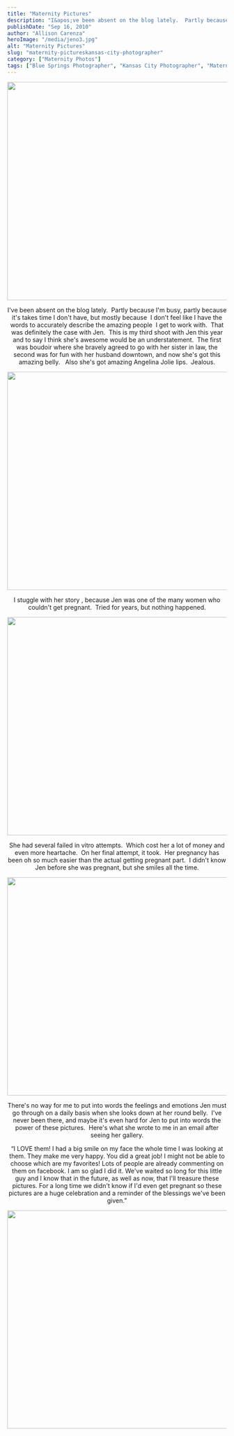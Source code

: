 ```yaml
---
title: "Maternity Pictures"
description: "I&apos;ve been absent on the blog lately.  Partly because I&apos;m busy, partly because it&apos;s takes time I don&apos;t have, but "
publishDate: "Sep 16, 2010"
author: "Allison Carenza"
heroImage: "/media/jeno3.jpg"
alt: "Maternity Pictures"
slug: "maternity-pictureskansas-city-photographer"
category: ["Maternity Photos"]
tags: ["Blue Springs Photographer", "Kansas City Photographer", "Maternity Photography", "Pregnancy Pictures"]
---
```


<p><img class="aligncenter size-full wp-image-1415" title="jeno3" src="/media/jeno3.jpg" alt="" width="749" height="500"   /></p>
<p style="text-align: center;">I&apos;ve been absent on the blog lately.  Partly because I&apos;m busy, partly because it&apos;s takes time I don&apos;t have, but mostly because  I don&apos;t feel like I have the words to accurately describe the amazing people  I get to work with.  That was definitely the case with Jen.  This is my third shoot with Jen this year and to say I think she&apos;s awesome would be an understatement.  The first was boudoir where she bravely agreed to go with her sister in law, the second was for fun with her husband downtown, and now she&apos;s got this amazing belly.   Also she&apos;s got amazing Angelina Jolie lips.  Jealous.</p>
<p><img class="aligncenter size-full wp-image-1416" title="jeno4" src="/media/jeno4.jpg" alt="" width="700" height="500"   /></p>
<p style="text-align: center;">I stuggle with her story , because Jen was one of the many women who couldn&apos;t get pregnant.  Tried for years, but nothing happened.</p>
<p><img class="aligncenter size-full wp-image-1418" title="jeno5" src="/media/jeno51.jpg" alt="" width="750" height="500"   /></p>
<p style="text-align: center;">She had several failed in vitro attempts.  Which cost her a lot of money and even more heartache.  On her final attempt, it took.  Her pregnancy has been oh so much easier than the actual getting pregnant part.  I didn&apos;t know Jen before she was pregnant, but she smiles all the time.</p>
<p><img class="aligncenter size-full wp-image-1414" title="jeno2" src="/media/jeno2.jpg" alt="" width="750" height="500"   /></p>
<p style="text-align: center;">There&apos;s no way for me to put into words the feelings and emotions Jen must go through on a daily basis when she looks down at her round belly.  I&apos;ve never been there, and maybe it&apos;s even hard for Jen to put into words the power of these pictures.  Here&apos;s what she wrote to me in an email after seeing her gallery.</p>
<p style="text-align: center;">&#8220;I LOVE them! I had a big smile on my face the whole time I was looking at them. They make me very happy. You did a great job! I might not be able to choose which are my favorites! Lots of people are already commenting on them on facebook. I am so glad I did it. We&apos;ve waited so long for this little guy and I know that in the future, as well as now, that I&apos;ll treasure these pictures. For a long time we didn&apos;t know if I&apos;d even get pregnant so these pictures are a huge celebration and a reminder of the blessings we&apos;ve been given.&#8221;</p>
<p><img class="aligncenter size-full wp-image-1413" title="jeno1" src="/media/jeno1.jpg" alt="" width="700" height="500"   /></p>
